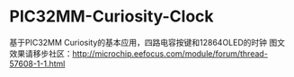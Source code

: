 # PIC32MM-Curiosity-Clock
基于PIC32MM Curiosity的基本应用，四路电容按键和12864OLED的时钟
图文效果请移步社区：http://microchip.eefocus.com/module/forum/thread-57608-1-1.html